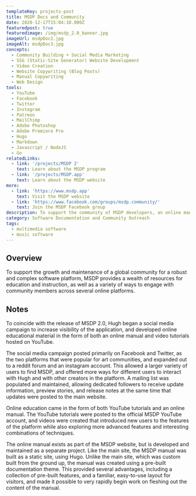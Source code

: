 ```yaml
---
templateKey: projects-post
title: MSDP Docs and Community
date: 2020-12-17T15:04:10.000Z
featuredpost: true
featuredimage: /img/msdp_2.0_banner.jpg
imageUrl: msdpDoc2.jpg
imageAlt: msdpDoc3.jpg
concepts:
  - Community Building + Social Media Marketing
  - SSG (Static-Site Generator) Website Development 
  - Video Creation
  - Website Copywriting (Blog Posts)
  - Manual Copywriting
  - Web Design
tools:
  - YouTube
  - Facebook
  - Twitter
  - Instagram
  - Patreon
  - MailChimp
  - Adobe Photoshop
  - Adobe Premiere Pro
  - Hugo
  - Markdown
  - Javascript / NodeJS
  - Go
relatedLinks:
  - link: '/projects/MSDP 2'
    text: Learn about the MSDP program
  - link: '/projects/MSDP.app'
    text: Learn about the MSDP website
more:
  - link: 'https://www.msdp.app'
    text: Visit the MSDP website
  - link: 'https://www.facebook.com/groups/msdp.community/'
    text: Join the MSDP Facebook group
description: To support the community of MSDP developers, an online manual was created, and a social media campaign was launched.
category: Software Documentation and Community Outreach
tags:
  - multimedia software
  - music software
---
```

## Overview
To support the growth and maintenance of a global community for a robust and complex software platform, MSDP provides a wealth of resources for education and instruction, as well as a variety of ways to engage with community members across several online platforms.

## Notes
To coincide with the release of MSDP 2.0, Hugh began a social media campaign to increase visibility of the application, and developed online educational material in the form of both an online manual and video tutorials hosted on YouTube.

The social media campaign posted primarily on Facebook and Twitter, as the two platforms that were popular for art communities, and expanded out to a reddit forum and an instagram account. This allowed a larger variety of users to find MSDP, and offered more ways for different users to interact with Hugh and with other creators in the platform. A mailing list was populated and maintained, allowing dedicated followers to receive update information, preview stories, and release notes at the same time that updates were posted to the main website.  

Online education came in the form of both YouTube tutorials and an online manual. The YouTube tutorials were posted to the official MSDP YouTube account, and videos were created that introduced new users to the features of the platform while also exploring more advanced features and interesting combinations of techniques.  

The online manual exists as part of the MSDP website, but is developed and maintained as a separate project. Like the main site, the MSDP manual was built as a static site, using Hugo. Unlike the main site, which was custom built from the ground up, the manual was created using a pre-built documentation theme. This provided several advantages, including a collection of pre-built features, and a familiar, easy-to-use layout for visitors, and made it possible to very rapidly begin work on fleshing out the content of the manual.
